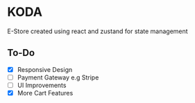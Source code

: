 # KODA

E-Store created using react and zustand for state management

## To-Do

- [x] Responsive Design
- [ ] Payment Gateway e.g Stripe
- [ ] UI Improvements
- [x] More Cart Features
